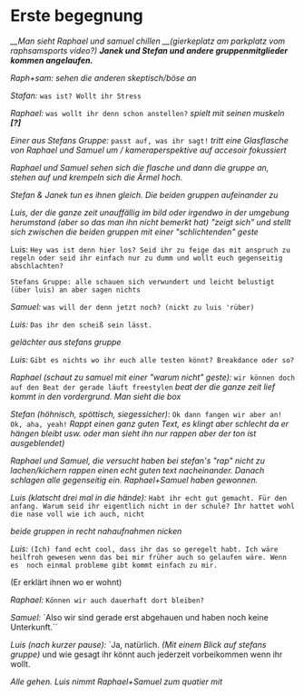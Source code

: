 Erste begegnung
==================


*__Man sieht Raphael und samuel chillen __(gierkeplatz am parkplatz vom raphsamsports video?) __Janek und Stefan und andere gruppenmitglieder kommen angelaufen.__*

*Raph+sam: sehen die anderen skeptisch/böse an*


*Stafan:* `was ist? Wollt ihr Stress`

*Raphael:* `was wollt ihr denn schon anstellen?`
*spielt mit seinen muskeln __[?]__*

*Einer aus Stefans Gruppe:* `passt auf, was ihr sagt!` *tritt eine Glasflasche von Raphael und Samuel um / kameraperspektive auf accesoir fokussiert*

*Raphael und Samuel sehen sich die flasche und dann die gruppe an, stehen auf und krempeln sich die Ärmel hoch.*

*Stefan & Janek tun es ihnen gleich. Die beiden gruppen aufeinander zu*

*Luis, der die ganze zeit unauffällig im bild oder irgendwo in der umgebung herumstand (aber so das man ihn nicht bemerkt hat) "zeigt sich" und stellt sich zwischen die beiden gruppen mit einer "schlichtenden" geste*

Luis: `Hey was ist denn hier los? Seid ihr zu feige das mit anspruch zu regeln oder seid ihr einfach nur zu dumm und wollt euch gegenseitig abschlachten?`

`Stefans Gruppe: alle schauen sich verwundert und leicht belustigt (über luis) an aber sagen nichts`

*Samuel:* `was will der denn jetzt noch? (nickt zu luis 'rüber)`

*Luis:* `Das ihr den scheiß sein lässt.`

*gelächter aus stefans gruppe*

*Luis:* `Gibt es nichts wo ihr euch alle testen könnt? Breakdance oder so?`

*Raphael (schaut zu samuel mit einer "warum nicht" geste):* `wir können doch auf den Beat der gerade läuft freestylen` *beat der die ganze zeit lief kommt in den vordergrund. Man sieht die box*

*Stefan (höhnisch, spöttisch, siegessicher)*: `Ok dann fangen wir aber an! Ok, aha, yeah!`
*Rappt einen ganz guten Text, es klingt aber schlecht da er hängen bleibt usw. oder man sieht ihn nur rappen aber der ton ist ausgeblendet)*

*Raphael und Samuel, die versucht haben bei stefan's "rap" nicht zu lachen/kichern rappen einen echt guten text nacheinander. Danach schlagen alle gegenseitig ein. Raphael+Samuel haben gewonnen.*

*Luis (klatscht drei mal in die hände):* `Habt ihr echt gut gemacht. Für den anfang. Warum seid ihr eigentlich nicht in der schule? Ihr hattet wohl die nase voll wie ich auch, nicht`

*beide gruppen in recht nahaufnahmen nicken*

*Luis:* `(Ich) fand echt cool, dass ihr das so geregelt habt. Ich wäre heilfroh gewesen wenn das bei mir früher auch so gelaufen wäre. Wenn es  noch einmal probleme gibt kommt einfach zu mir.`

(Er erklärt ihnen wo er wohnt)

*Raphael:* `Können wir auch dauerhaft dort bleiben?`

*Samuel:* `Also wir sind gerade erst abgehauen und haben noch keine Unterkunft.``

*Luis (nach kurzer pause):* `Ja, natürlich. *(Mit einem Blick auf stefans gruppe)* und wie gesagt ihr könnt auch jederzeit vorbeikommen wenn ihr wollt.


*Alle gehen. Luis nimmt Raphael+Samuel zum quatier mit*
